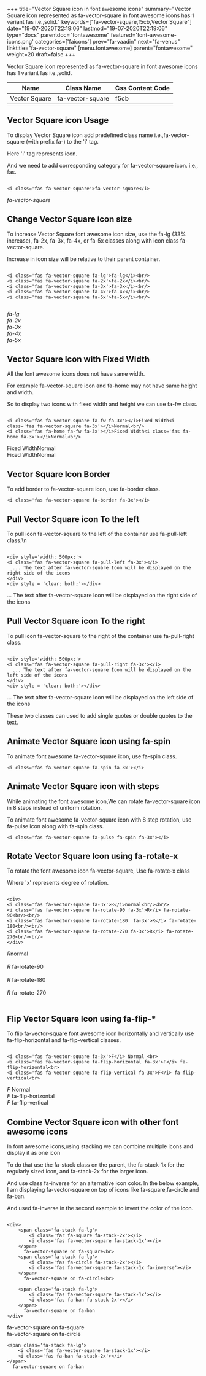 +++
title="Vector Square icon in font awesome icons"
summary="Vector Square icon represented as fa-vector-square in font awesome icons has 1 variant fas i.e.,solid."
keywords=["fa-vector-square,f5cb,Vector Square"]
date="19-07-2020T22:19:06"
lastmod="19-07-2020T22:19:06"
type="docs"
parentdoc="fontawesome"
featured='font-awesome-icons.png'
categories=['faicons']
prev="fa-vaadin"
next="fa-venus"
linktitle="fa-vector-square"
[menu.fontawesome]
parent="fontawesome"
weight=20
draft=false
+++


Vector Square icon represented as fa-vector-square in font awesome icons has 1 variant fas i.e.,solid.

<div class='table-responsive'><table class='table'><thead><tr><th>Name</th><th>Class Name</th><th>Css Content Code</th></tr></thead><tbody><tr><td>Vector Square</td><td>fa-vector-square</td><td>f5cb</td></tr></tbody></table></div>



## Vector Square icon Usage

To display Vector Square icon add predefined class name i.e.,fa-vector-square (with prefix fa-) to the 'i' tag.

Here 'i' tag represents icon.

And we need to add corresponding category for fa-vector-square icon. i.e., fas.


```

<i class='fas fa-vector-square'>fa-vector-square</i>
```

<i class='fas fa-vector-square'>fa-vector-square</i>




## Change Vector Square icon size
To increase Vector Square font awesome icon size, use the fa-lg (33% increase), fa-2x, fa-3x, fa-4x, or fa-5x classes along with icon class fa-vector-square.

Increase in icon size will be relative to their parent container. 

```

<i class='fas fa-vector-square fa-lg'>fa-lg</i><br/>
<i class='fas fa-vector-square fa-2x'>fa-2x</i><br/>
<i class='fas fa-vector-square fa-3x'>fa-3x</i><br/>
<i class='fas fa-vector-square fa-4x'>fa-4x</i><br/>
<i class='fas fa-vector-square fa-5x'>fa-5x</i><br/>
            
```

<i class='fas fa-vector-square fa-lg'>fa-lg</i><br/>
<i class='fas fa-vector-square fa-2x'>fa-2x</i><br/>
<i class='fas fa-vector-square fa-3x'>fa-3x</i><br/>
<i class='fas fa-vector-square fa-4x'>fa-4x</i><br/>
<i class='fas fa-vector-square fa-5x'>fa-5x</i><br/>
            



## Vector Square Icon with Fixed Width 

All the font awesome icons does not have same width.

For example fa-vector-square icon and fa-home may not have same height and width.

So to display two icons with fixed width and height we can use fa-fw class.


```

<i class='fas fa-vector-square fa-fw fa-3x'></i>Fixed Width<i class='fas fa-vector-square fa-3x'></i>Normal<br/>
<i class='fas fa-home fa-fw fa-3x'></i>Fixed Width<i class='fas fa-home fa-3x'></i>Normal<br/>
```

<i class='fas fa-vector-square fa-fw fa-3x'></i>Fixed Width<i class='fas fa-vector-square fa-3x'></i>Normal<br/>
<i class='fas fa-home fa-fw fa-3x'></i>Fixed Width<i class='fas fa-home fa-3x'></i>Normal<br/>



## Vector Square Icon Border 

To add border to fa-vector-square icon, use fa-border class.


```
<i class='fas fa-vector-square fa-border fa-3x'></i>

```
<i class='fas fa-vector-square fa-border fa-3x'></i>





## Pull Vector Square icon To the left

To pull icon fa-vector-square to the left of the container use fa-pull-left class.\n

```

<div style='width: 500px;'>
<i class='fas fa-vector-square fa-pull-left fa-3x'></i>
  ... The text after fa-vector-square Icon will be displayed on the right side of the icons
</div>
<div style = 'clear: both;'></div>
```

<div style='width: 500px;'>
<i class='fas fa-vector-square fa-pull-left fa-3x'></i>
  ... The text after fa-vector-square Icon will be displayed on the right side of the icons
</div>
<div style = 'clear: both;'></div>




## Pull Vector Square icon To the right
To pull icon fa-vector-square to the right of the container use fa-pull-right class.

```

<div style='width: 500px;'>
<i class='fas fa-vector-square fa-pull-right fa-3x'></i>
  ... The text after fa-vector-square Icon will be displayed on the left side of the icons
</div>
<div style = 'clear: both;'></div>
```

<div style='width: 500px;'>
<i class='fas fa-vector-square fa-pull-right fa-3x'></i>
  ... The text after fa-vector-square Icon will be displayed on the left side of the icons
</div>
<div style = 'clear: both;'></div>

These two classes can used to add single quotes or double quotes to the text.


## Animate Vector Square icon using fa-spin
To animate font awesome fa-vector-square icon, use fa-spin class.

```
<i class='fas fa-vector-square fa-spin fa-3x'></i>
```
<i class='fas fa-vector-square fa-spin fa-3x'></i>




## Animate Vector Square icon with steps
While animating the font awesome icon,We can rotate fa-vector-square icon in 8 steps instead of uniform rotation.

To animate font awesome fa-vector-square icon with 8 step rotation, use fa-pulse icon along with fa-spin class.


```
<i class='fas fa-vector-square fa-pulse fa-spin fa-3x'></i>

```
<i class='fas fa-vector-square fa-pulse fa-spin fa-3x'></i>





## Rotate Vector Square Icon using fa-rotate-x
To rotate the font awesome icon fa-vector-square, Use fa-rotate-x class

Where 'x' represents degree of rotation.


```

<div>
<i class='fas fa-vector-square fa-3x'>R</i>normal<br/><br/>
<i class='fas fa-vector-square fa-rotate-90 fa-3x'>R</i> fa-rotate-90<br/><br/> 
<i class='fas fa-vector-square fa-rotate-180  fa-3x'>R</i> fa-rotate-180<br/><br/> 
<i class='fas fa-vector-square fa-rotate-270 fa-3x'>R</i> fa-rotate-270<br/><br/>
</div>
```

<div>
<i class='fas fa-vector-square fa-3x'>R</i>normal<br/><br/>
<i class='fas fa-vector-square fa-rotate-90 fa-3x'>R</i> fa-rotate-90<br/><br/> 
<i class='fas fa-vector-square fa-rotate-180  fa-3x'>R</i> fa-rotate-180<br/><br/> 
<i class='fas fa-vector-square fa-rotate-270 fa-3x'>R</i> fa-rotate-270<br/><br/>
</div>




## Flip Vector Square Icon using fa-flip-*
To flip fa-vector-square font awesome icon horizontally and vertically use fa-flip-horizontal and fa-flip-vertical classes. 

```

<i class='fas fa-vector-square fa-3x'>F</i> Normal <br>
<i class='fas fa-vector-square fa-flip-horizontal fa-3x'>F</i> fa-flip-horizontal<br>
<i class='fas fa-vector-square fa-flip-vertical fa-3x'>F</i> fa-flip-vertical<br>
```

<i class='fas fa-vector-square fa-3x'>F</i> Normal <br>
<i class='fas fa-vector-square fa-flip-horizontal fa-3x'>F</i> fa-flip-horizontal<br>
<i class='fas fa-vector-square fa-flip-vertical fa-3x'>F</i> fa-flip-vertical<br>




## Combine Vector Square icon with other font awesome icons
In font awesome icons,using stacking we can combine multiple icons and display it as one icon 

To do that use the fa-stack class on the parent, the fa-stack-1x for the regularly sized icon, and fa-stack-2x for the larger icon.

And use class fa-inverse for an alternative icon color. 
In the below example, I am displaying fa-vector-square on top of icons like fa-square,fa-circle and fa-ban.

And used fa-inverse in the second example to invert the color of the icon.

```

<div>
    <span class='fa-stack fa-lg'>
        <i class='far fa-square fa-stack-2x'></i>
        <i class='fas fa-vector-square fa-stack-1x'></i>
    </span>
      fa-vector-square on fa-square<br>
    <span class='fa-stack fa-lg'>
        <i class='fas fa-circle fa-stack-2x'></i>
        <i class='fas fa-vector-square fa-stack-1x fa-inverse'></i>
    </span>
      fa-vector-square on fa-circle<br>

    <span class='fa-stack fa-lg'>
        <i class='fas fa-vector-square fa-stack-1x'></i>
        <i class='fas fa-ban fa-stack-2x'></i>
    </span>
      fa-vector-square on fa-ban
</div>
```

<div>
    <span class='fa-stack fa-lg'>
        <i class='far fa-square fa-stack-2x'></i>
        <i class='fas fa-vector-square fa-stack-1x'></i>
    </span>
      fa-vector-square on fa-square<br>
    <span class='fa-stack fa-lg'>
        <i class='fas fa-circle fa-stack-2x'></i>
        <i class='fas fa-vector-square fa-stack-1x fa-inverse'></i>
    </span>
      fa-vector-square on fa-circle<br>

    <span class='fa-stack fa-lg'>
        <i class='fas fa-vector-square fa-stack-1x'></i>
        <i class='fas fa-ban fa-stack-2x'></i>
    </span>
      fa-vector-square on fa-ban
</div>






